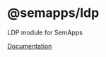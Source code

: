 # @semapps/ldp

LDP module for SemApps

[Documentation](https://semapps.org/docs/middleware/ldp/index)
